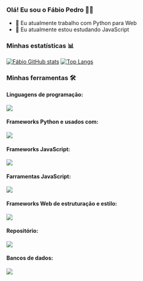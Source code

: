 ### Olá! Eu sou o Fábio Pedro 👋🏻

- 💼 Eu atualmente trabalho com Python para Web
- 🌱 Eu atualmente estou estudando JavaScript

### Minhas estatísticas 📊

[![Fábio GitHub stats](https://github-readme-stats.vercel.app/api?username=fspjonny&show_icons=true&theme=radical)](https://github.com/fspjonny/github-readme-stats)
[![Top Langs](https://github-readme-stats.vercel.app/api/top-langs/?username=fspjonny&layout=compact&theme=radical)](https://github.com/fspjonny/github-readme-stats)

### Minhas ferramentas 🛠️

#### Linguagens de programação:

<div align="left">
 <img src="https://skillicons.dev/icons?i=py,javascript,typescript,&theme=dark&perline=8"/>
</div>

#### Frameworks Python e usados com:

<div align="left">
 <img src="https://skillicons.dev/icons?i=django,flask,fastapi&theme=dark&perline=8"/>
</div>

#### Frameworks JavaScript:

<div align="left">
 <img src="https://skillicons.dev/icons?i=nodejs,express,react,nextjs,vue&theme=dark&perline=8"/>
</div>

#### Farramentas JavaScript:

<div align="left">
 <img src="https://skillicons.dev/icons?i=gulp,webpack&theme=dark&perline=8"/>
</div>

#### Frameworks Web de estruturação e estilo:

<div align="left">
 <img src="https://skillicons.dev/icons?i=html,css,bootstrap,tailwind&theme=dark&perline=8"/>
</div>

#### Repositório:

<div align="left">
 <img src="https://skillicons.dev/icons?i=github,git&theme=dark&perline=8"/>
</div>

#### Bancos de dados:

<div align="left">
 <img src="https://skillicons.dev/icons?i=postgres,mysql,sqlite,mongodb&theme=dark&perline=8"/>
</div>
